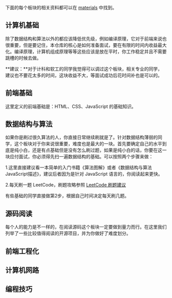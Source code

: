下面的每个板块的相关资料都可以在 [materials](https://github.com/cuixueshe/front-end-interview-skills/blob/main/guide/materials.md) 中找到。

## 计算机基础
除了数据结构和算法以外的都应该降低优先级，例如编译原理，它对于前端来说也很重要，但是要记住，本仓库的核心是如何准备面试，要在有限的时间内收益最大化。编译原理，计算机组成原理等等这些应该是放在平时，你工作稳定并且不需要跳槽的时候去做。

**建议：**对于计科和软工的同学我觉得可以调过这个板块，相关专业的同学，建议也不要花太多的时间，这块收益不大，等面试成功后花时间补也是可以的。

## 前端基础
这里定义的前端基础是：HTML、CSS、JavaScript 的基础知识。


## 数据结构与算法
如果你是刷过很久算法的人，你直接日常继续刷就是了。针对数据结构薄弱的同学，这个板块对于你来说很重要，难度也是最大的一块。首先要确定自己的水平到底是纯小白，还是有点基础但是没有怎么刷过题，如果是纯小白的话，你要在这一块应付面试，你必须得先扫一遍数据结构的基础。可以按照两个步骤来做：

1.这里直接建议看一本简单的入门书籍《算法图解》或者《数据结构与算法JavaScript描述》，建议后者因为是针对 JavaScript 语言的，你阅读起来更快。

2.每天刷一题 LeetCode，刷题攻略参照 [LeetCode 刷题建议]()

有些基础的同学直接做第2步，根据自己时间决定每天刷几题。


## 源码阅读
每个人的能力是不一样的，在阅读源码这个板块一定要做到量力而行。在这里我们列举了一些比较值得阅读的开源项目，并为你做好了难度划分。

## 前端工程化



## 计算机网路


## 编程技巧
